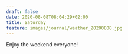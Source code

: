 ```yaml
---
draft: false
date: 2020-08-08T08:04:29+02:00
title: Saturday
feature: images/journal/weather_20200808.jpg
---
```


Enjoy the weekend everyone!
